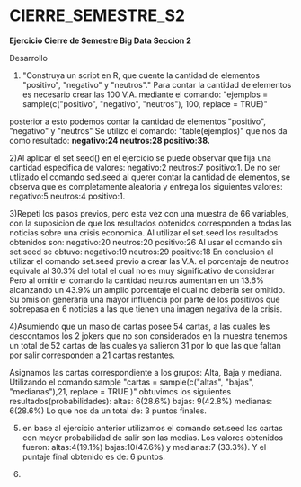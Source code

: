 # CIERRE_SEMESTRE_S2

**Ejercicio Cierre de Semestre Big Data Seccion 2**

Desarrollo 

1) "Construya un script en R, que cuente la cantidad de elementos "positivo", "negativo" y "neutros"."
Para contar la cantidad de elementos es necesario crear las 100 V.A. mediante el comando: "ejemplos = sample(c("positivo", "negativo", "neutros"), 100, replace = TRUE)"

posterior a esto podemos contar la cantidad de elementos "positivo", "negativo" y "neutros" 
Se utilizo el comando: "table(ejemplos)" que nos da como resultado: **negativo:24  neutros:28 positivo:38.**

2)Al aplicar el set.seed() en el ejercicio se puede observar que fija una cantidad especifica de valores: negativo:2  neutros:7 positivo:1. 
De no ser utlizado el comando sed.seed al querer contar la cantidad de elementos, se observa que es completamente aleatoria y entrega los siguientes valores:
negativo:5  neutros:4 positivo:1.

3)Repeti los pasos previos, pero esta vez con una muestra de 66 variables, con la suposicion de que los resultados obtenidos corresponden
a todas las noticias sobre una crisis economica.
Al utilizar el set.seed los resultados obtenidos son: negativo:20  neutros:20 positivo:26 
Al usar el comando sin set.seed se obtuvo: negativo:19  neutros:29 positivo:18 
En conclusion al utilizar el comando set.seed previo a crear las V.A. el porcentaje de neutros equivale al 30.3% del total el cual no es muy significativo de considerar
Pero al omitir el comando la cantidad neutros aumentan en un 13.6% alcanzando un 43.9% un amplio porcentaje el cual no deberia ser omitido.
Su omision generaria una mayor influencia por parte de los positivos que sobrepasa en 6 noticias a las que tienen una imagen negativa de la crisis.

4)Asumiendo que un maso de cartas posee 54 cartas, a las cuales les descontamos los 2 jokers que no son considerados en la muestra
tenemos un total de 52 cartas de las cuales ya salieron 31 por lo que las que faltan por salir corresponden a 21 cartas restantes.

Asignamos las cartas correspondiente a los grupos: Alta, Baja y mediana. Utilizando el comando sample
"cartas = sample(c("altas", "bajas", "medianas"),21, replace = TRUE )"
obtuvimos los siguientes resultados(probabilidades): 
altas: 6(28.6%)   bajas: 9(42.8%) medianas: 6(28.6%) 
Lo que nos da un total de: 3 puntos finales.

5) en base al ejercicio anterior utilizamos el comando set.seed las cartas con mayor probabilidad de salir son las medias.
Los valores obtenidos fueron: altas:4(19.1%) bajas:10(47.6%) y medianas:7 (33.3%). Y el puntaje final obtenido es de: 6 puntos.

6)
